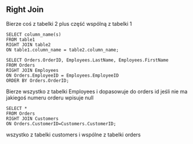 ## Right Join
Bierze coś z tabelki 2 plus część wspólną z tabelki 1

```
SELECT column_name(s)
FROM table1
RIGHT JOIN table2
ON table1.column_name = table2.column_name;
```
```
SELECT Orders.OrderID, Employees.LastName, Employees.FirstName
FROM Orders
RIGHT JOIN Employees 
ON Orders.EmployeeID = Employees.EmployeeID
ORDER BY Orders.OrderID;
```

Bierze wszystko z tabelki Employees i dopasowuje do orders id jeśli nie ma jakiegoś numeru orderu wpisuje null 

```
SELECT *
FROM Orders
RIGHT JOIN Customers
ON Orders.CustomerID=Customers.CustomerID;
```

wszystko z tabelki customers i wspólne z tabelki orders 